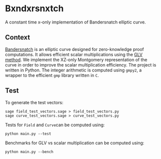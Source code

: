 # Bxndxrsnxtch
A constant time x-only implementation of Bandersnatch elliptic curve.

## Context
[Bandersnatch](https://eprint.iacr.org/2021/1152.pdf) is an elliptic curve designed for zero-knowledge proof computations.
It allows efficient scalar multiplications using the [GLV method](https://www.iacr.org/archive/crypto2001/21390189.pdf).
We implement the XZ-only Montgomery representation of the curve in order to improve the scalar multiplication efficiency.
The project is written in Python.
The integer arithmetic is computed using `gmpy2`, a wrapper to the efficient `gmp` library written in `C`.

## Test
To generate the test vectors:
```
sage field_test_vectors.sage > field_test_vectors.py
sage curve_test_vectors.sage > curve_test_vectors.py
```

Tests for `Field` and `Curve`can be computed using:
```
python main.py --test
```
Benchmarks for GLV vs scalar multiplication can be computed using:
```
python main.py --bench
```